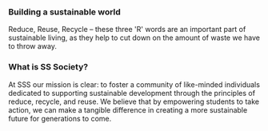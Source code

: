 ### Building a sustainable world
Reduce, Reuse, Recycle – these three 'R' words are an important part of sustainable living, as they help to cut down on the amount of waste we have to throw away.
### What is SS Society?
At SSS our mission is clear: to foster a community of like-minded individuals dedicated to supporting sustainable development through the principles of reduce, recycle, and reuse. We believe that by empowering students to take action, we can make a tangible difference in creating a more sustainable future for generations to come.
